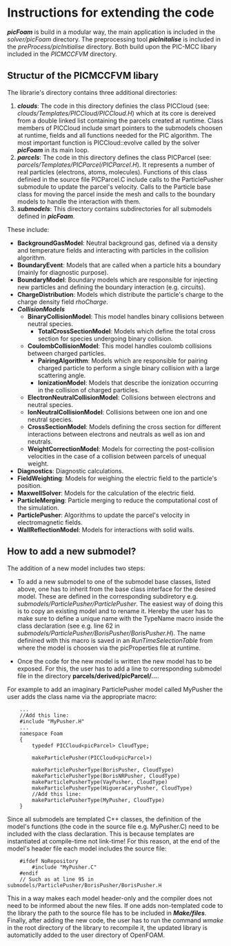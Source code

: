 # Instructions for extending the code
***picFoam*** is build in a modular way, the main application is included in the *solver/picFoam* directory.
The preprocessing tool ***picInitalise*** is included in the *preProcess/picInitialise* directory.
Both build upon the PIC-MCC libary included in the *PICMCCFVM* directory.
 
## Structur of the PICMCCFVM libary

The librarie's directory contains three additional directories:

1. ***clouds***: The code in this directory definies the class PICCloud (see: *clouds/Templates/PICCloud/PICCloud.H*) which at its core is dereived from a double linked list
containing the parcels created at runtime. Class members of PICCloud include smart pointers to the submodels choosen at runtime, fields and all functions needed for the PIC algorithm.
The most important function is PICCloud::evolve called by the solver ***picFoam*** in its main loop.
2. ***parcels***: The code in this directory defines the class PICParcel (see: *parcels/Templates/PICParcel/PICParcel.H*). It represents a number of real particles (electrons, atoms, molecules).
Functions of this class definied in the source file PICParcel.C include calls to the ParticlePusher submodule to update the parcel's velocity. Calls to the Particle base class for moving the parcel inside the mesh
and calls to the boundary models to handle the interaction with them.
3. ***submodels***: This directory contains subdirectories for all submodels defined in ***picFoam***.

These include:

* **BackgroundGasModel**: Neutral background gas, defined via a density and temperature fields and interacting with particles in the collision algorithm.
* **BoundaryEvent**: Models that are called when a particle hits a boundary (mainly for diagnostic purpose).
* **BoundaryModel**: Boundary models which are responsible for injecting new particles and defining the boundary interaction (e.g. circuits). 
* **ChargeDistribution**: Models which distribute the particle's charge to the charge density field *rhoCharge*.
* ***CollisionModels***
	* **BinaryCollisionModel**: This model handles binary collisions between neutral species.
		* **TotalCrossSectionModel**: Models which define the total cross section for species undergoing binary collision.
	* **CoulombCollisionModel**: This model handles coulomb collisions between charged particles.
		* **PairingAlgorithm**: Models which are responsible for pairing charged particle to perform a single binary collision with a large scattering angle.
		* **IonizationModel**: Models that describe the ionization occurring in the collision of charged particles.
	* **ElectronNeutralCollisionModel**: Collisions between electrons and neutral species.
	* **IonNeutralCollisionModel**: Collisions between one ion and one neutral species.
	* **CrossSectionModel**: Models defining the cross section for different interactions between electrons and neutrals as well as ion and neutrals.
	* **WeightCorrectionModel**: Models for correcting the post-collision velocities in the case of a collision between parcels of unequal weight.
* **Diagnostics**: Diagnostic calculations.
* **FieldWeighting**: Models for weighing the electric field to the particle's position.
* **MaxwellSolver**: Models for the calculation of the electric field.
* **ParticleMerging**: Particle merging to reduce the computational cost of the simulation.
* **ParticlePusher**: Algorithms to update the parcel's velocity in electromagnetic fields.
* **WallReflectionModel**: Models for interactions with solid walls.

## How to add a new submodel?

The addition of a new model includes two steps:

* To add a new submodel to one of the submodel base classes, listed above, one has to inherit from the base class interface for the desired model. These are defined in the corresponding subdiretory e.g. *submodels/ParticlePusher/ParticlePusher*. The easiest way of doing this is to copy an existing model and to rename it.
Hereby the user has to make sure to define a unique name with the TypeName macro inside the class declaration (see e.g. line 62 in *submodels/ParticlePusher/BorisPusher/BorisPusher.H*). The name definined with this macro is saved in an *RunTimeSelectionTable* from where the model is choosen via the picProperties file at runtime.

* Once the code for the new model is written the new model has to be exposed. For this, the user has to add a line to corresponding submodel file in the directory **parcels/derived/picParcel/...**.

For example to add an imaginary ParticlePusher model called MyPusher the user adds the class name via the appropriate macro:

		...
        //Add this line:
		#include "MyPusher.H"
		...
		namespace Foam
		{
			typedef PICCloud<picParcel> CloudType;

			makeParticlePusher(PICCloud<picParcel>)

			makeParticlePusherType(BorisPusher, CloudType)
    		makeParticlePusherType(BorisNRPusher, CloudType)
    		makeParticlePusherType(VayPusher, CloudType)
    		makeParticlePusherType(HigueraCaryPusher, CloudType)
			//Add this line:
			makeParticlePusherType(MyPusher, CloudType)
		}

Since all submodels are templated C++ classes, the definition of the model's functions (the code in the source file e.g. MyPusher.C) need to be included with the class declaration. This is because templates are instantiated at compile-time not link-time! For this reason, at the end of the model's header file each model includes the source file:

		#ifdef NoRepository
			#include "MyPusher.C"
		#endif
		// Such as at line 95 in submodels/ParticlePusher/BorisPusher/BorisPusher.H

This in a way makes each model header-only and the compiler does not need to be informed about the new files. If one adds non-templated code to the library the path to the source file has to be included in ***Make/files***. Finally, after adding the new code, the user has to run the command *wmake* in the root directory of the library to recompile it, the updated library is automaticlly added to the user directory of OpenFOAM.

